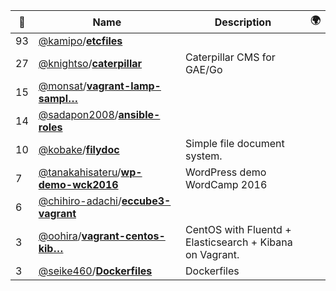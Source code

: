 |:star2: | Name | Description | 🌍|
|---|---|---|---|
|93|[@kamipo](https://github.com/kamipo)/[**etcfiles**](https://github.com/kamipo/etcfiles)|||
|27|[@knightso](https://github.com/knightso)/[**caterpillar**](https://github.com/knightso/caterpillar)|Caterpillar CMS for GAE/Go||
|15|[@monsat](https://github.com/monsat)/[**vagrant-lamp-sampl…**](https://github.com/monsat/vagrant-lamp-sample)|||
|14|[@sadapon2008](https://github.com/sadapon2008)/[**ansible-roles**](https://github.com/sadapon2008/ansible-roles)|||
|10|[@kobake](https://github.com/kobake)/[**filydoc**](https://github.com/kobake/filydoc)|Simple file document system.||
|7|[@tanakahisateru](https://github.com/tanakahisateru)/[**wp-demo-wck2016**](https://github.com/tanakahisateru/wp-demo-wck2016)|WordPress demo WordCamp 2016||
|6|[@chihiro-adachi](https://github.com/chihiro-adachi)/[**eccube3-vagrant**](https://github.com/chihiro-adachi/eccube3-vagrant)|||
|3|[@oohira](https://github.com/oohira)/[**vagrant-centos-kib…**](https://github.com/oohira/vagrant-centos-kibana)|CentOS with Fluentd + Elasticsearch + Kibana on Vagrant.||
|3|[@seike460](https://github.com/seike460)/[**Dockerfiles**](https://github.com/seike460/Dockerfiles)|Dockerfiles||


